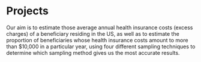 # Projects
Our aim is to estimate those average annual health insurance costs (excess charges) of a beneficiary residing in the US, as well as to estimate the proportion of beneficiaries whose health insurance costs amount to more than $10,000 in a particular year, using four different sampling techniques to determine which sampling method gives us the most accurate results.
